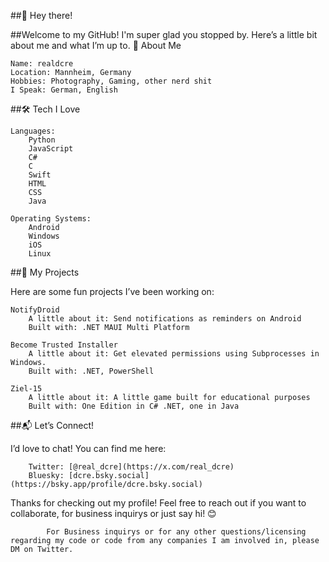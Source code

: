 ##👋 Hey there!

##Welcome to my GitHub! I'm super glad you stopped by. Here’s a little bit about me and what I’m up to.
🌟 About Me

    Name: realdcre
    Location: Mannheim, Germany
    Hobbies: Photography, Gaming, other nerd shit
    I Speak: German, English
##🛠️ Tech I Love

    Languages:
        Python
        JavaScript
        C#
        C
        Swift
        HTML
        CSS
        Java

    Operating Systems:
        Android
        Windows
        iOS
        Linux



##🚀 My Projects

Here are some fun projects I’ve been working on:

    NotifyDroid
        A little about it: Send notifications as reminders on Android
        Built with: .NET MAUI Multi Platform

    Become Trusted Installer
        A little about it: Get elevated permissions using Subprocesses in Windows.
        Built with: .NET, PowerShell

    Ziel-15
        A little about it: A little game built for educational purposes
        Built with: One Edition in C# .NET, one in Java

##📬 Let’s Connect!

I’d love to chat! You can find me here:

        Twitter: [@real_dcre](https://x.com/real_dcre)
        Bluesky: [dcre.bsky.social](https://bsky.app/profile/dcre.bsky.social)

Thanks for checking out my profile! Feel free to reach out if you want to collaborate, for business inquirys or just say hi! 😊


            For Business inquirys or for any other questions/licensing regarding my code or code from any companies I am involved in, please DM on Twitter.
<!--
**realdcre/realdcre** is a ✨ _special_ ✨ repository because its `README.md` (this file) appears on your GitHub profile.

Here are some ideas to get you started:

- 🔭 I’m currently working on ...
- 🌱 I’m currently learning ...
- 👯 I’m looking to collaborate on ...
- 🤔 I’m looking for help with ...
- 💬 Ask me about ...
- 📫 How to reach me: ...
- 😄 Pronouns: ...
- ⚡ Fun fact: ...
-->
